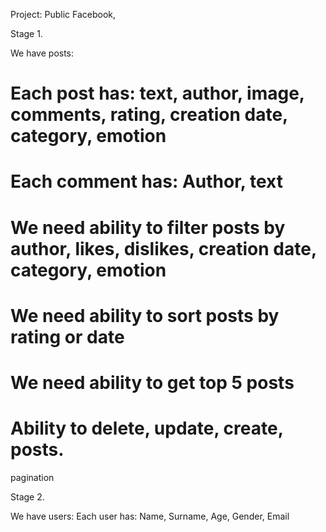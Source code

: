 Project: Public Facebook,

Stage 1.

We have posts:

# Each post has: text, author, image, comments, rating, creation date, category, emotion

# Each comment has: Author, text

# We need ability to filter posts by author, likes, dislikes, creation date, category, emotion

# We need ability to sort posts by rating or date

# We need ability to get top 5 posts

# Ability to delete, update, create, posts.

pagination

Stage 2.

We have users:
Each user has: Name, Surname, Age, Gender, Email
